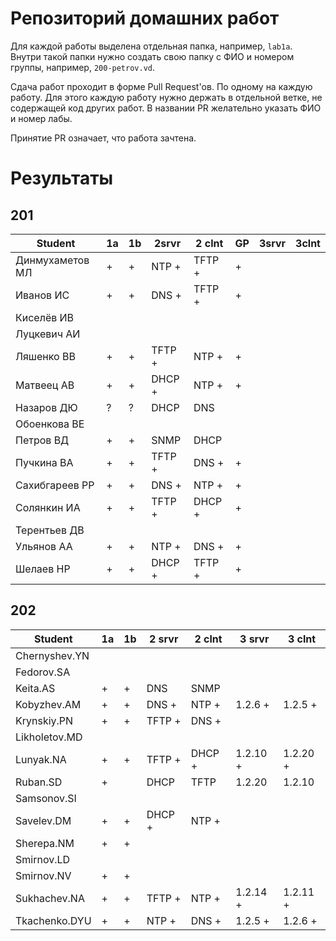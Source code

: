 # Репозиторий домашних работ

Для каждой работы выделена отдельная папка, например, `lab1a`.
Внутри такой папки нужно создать свою папку с ФИО и номером группы, например, `200-petrov.vd`.

Сдача работ проходит в форме Pull Request'ов.
По одному на каждую работу.
Для этого каждую работу нужно держать в отдельной ветке, не содержащей код других работ.
В названии PR желательно указать ФИО и номер лабы.

Принятие PR означает, что работа зачтена.

# Результаты

## 201

| Student         | 1a | 1b | 2srvr  | 2 clnt | GP | 3srvr | 3clnt |
|-----------------|----|----|--------|--------|----|-------|-------|
| Динмухаметов МЛ | +  | +  | NTP +  | TFTP + | +  |       |       |
| Иванов ИС       | +  | +  | DNS +  | TFTP + | +  |       |       |
| Киселёв ИВ      |    |    |        |        |    |       |       |
| Луцкевич АИ     |    |    |        |        |    |       |       |
| Ляшенко ВВ      | +  | +  | TFTP + | NTP +  | +  |       |       |
| Матвеец АВ      | +  | +  | DHCP + | NTP +  | +  |       |       |
| Назаров ДЮ      | ?  | ?  | DHCP   | DNS    |    |       |       |
| Обоенкова ВE    |    |    |        |        |    |       |       |
| Петров ВД       | +  | +  | SNMP   | DHCP   |    |       |       |
| Пучкина ВА      | +  | +  | TFTP + | DNS +  | +  |       |       |
| Сахибгареев РР  | +  | +  | DNS +  | NTP +  | +  |       |       |
| Солянкин ИА     | +  | +  | TFTP + | DHCP + | +  |       |       |
| Терентьев ДВ    |    |    |        |        |    |       |       |
| Ульянов АА      | +  | +  | NTP +  | DNS +  | +  |       |       |
| Шелаев НР       | +  | +  | DHCP + | TFTP + | +  |       |       |

## 202

| Student       | 1a | 1b | 2 srvr | 2 clnt | 3 srvr   | 3 clnt   |
| --            | -- | -- | --     | --     | --       | --       |
| Chernyshev.YN |    |    |        |        |          |          |
| Fedorov.SA    |    |    |        |        |          |          |
| Keita.AS      | +  | +  | DNS    | SNMP   |          |          |
| Kobyzhev.AM   | +  | +  | DNS +  | NTP +  | 1.2.6 +  | 1.2.5 +  |
| Krynskiy.PN   | +  | +  | TFTP + | DNS +  |          |          |
| Likholetov.MD |    |    |        |        |          |          |
| Lunyak.NA     | +  | +  | TFTP + | DHCP + | 1.2.10 + | 1.2.20 + |
| Ruban.SD      | +  |    | DHCP   | TFTP   | 1.2.20   | 1.2.10   |
| Samsonov.SI   |    |    |        |        |          |          |
| Savelev.DM    | +  | +  | DHCP + | NTP +  |          |          |
| Sherepa.NM    | +  | +  |        |        |          |          |
| Smirnov.LD    |    |    |        |        |          |          |
| Smirnov.NV    | +  | +  |        |        |          |          |
| Sukhachev.NA  | +  | +  | TFTP + | NTP +  | 1.2.14 + | 1.2.11 + |
| Tkachenko.DYU | +  | +  | NTP +  | DNS +  | 1.2.5 +  | 1.2.6 +  |
